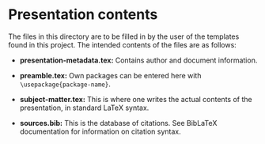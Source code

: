 # Presentation contents

The files in this directory are to be filled in by the user of the templates
found in this project. The intended contents of the files are as follows:

* **presentation-metadata.tex:**
  Contains author and document information.

* **preamble.tex:**
  Own packages can be entered here with `\usepackage{package-name}`.

* **subject-matter.tex:**
  This is where one writes the actual contents of the presentation,
  in standard LaTeΧ syntax.

* **sources.bib:**
  This is the database of citations. See BibLaTeΧ documentation for information
  on citation syntax.
